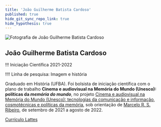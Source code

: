 ```yaml
---
title: 'João Guilherme Batista Cardoso'
published: true
hide_git_sync_repo_link: true
hide_hypothesis: true
---
```


![Fotografia de João Guilherme Batista Cardoso](../../imgs/JoaoGuilherme.jpg?resize=400&classes=center,s-circle)

## João Guilherme Batista Cardoso

!!! Iniciação Científica 2021-2022

!!!! Linha de pesquisa: Imagem e história

Graduado em História (UFBA). Foi bolsista de iniciação científica com o plano de trabalho **Cinema e audiovisual na Memória do Mundo (Unesco): políticas da _memória do mundo_**, no projeto [Cinema e audiovisual na Memória do Mundo (Unesco): tecnologias da comunicação e informação, cosmotécnicas e políticas da memória](/projetos/pesquisa/o-paradigma-anarquivico/pibic-2021-2022-cinema-e-audiovisual-na-memoria-do-mundo), sob orientação de [Marcelo R. S. Ribeiro](/quem-somos/coordenadores/marcelo-ribeiro), de setembro de 2021 a agosto de 2022.

[Currículo Lattes](http://lattes.cnpq.br/5819930588100159?classes=btn,btn-primary,btn-lg&target=_blank)